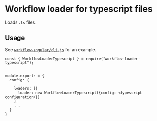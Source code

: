 # Workflow loader for typescript files

Loads `.ts` files.

## Usage

See [`workflow-angular/cli.js`](`../workflow-angular/cli.js`) for an example.

```
const { WorkflowLoaderTypescript } = require("workflow-loader-typescript");


module.exports = { 
  config: {
    ...
    loaders: [{
      loader: new WorkflowLoaderTypescript({config: <typescript configuration>})
    }]
    ...
  }
}
```
